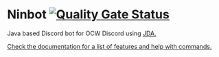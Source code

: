 # Ninbot [![Quality Gate Status](https://sonarcloud.io/api/project_badges/measure?project=com.nincraft%3Aninbot&metric=alert_status)](https://sonarcloud.io/dashboard?id=com.nincraft%3Aninbot)
Java based Discord bot for OCW Discord using [JDA.](https://github.com/DV8FromTheWorld/JDA)

[Check the documentation for a list of features and help with commands.](http://ninbot.nincodedo.com/)
